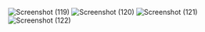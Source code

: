 ![Screenshot (119)](https://github.com/Atharv1214/Food-Ordering-App/assets/117743557/41915b8d-62d7-457a-910c-9dd5fc2932ec)
![Screenshot (120)](https://github.com/Atharv1214/Food-Ordering-App/assets/117743557/a73828bd-053f-40ee-ba47-f084059e5b7c)
![Screenshot (121)](https://github.com/Atharv1214/Food-Ordering-App/assets/117743557/4b5ccd5f-1208-48d6-8078-ee09a2fa1d7e)
![Screenshot (122)](https://github.com/Atharv1214/Food-Ordering-App/assets/117743557/08e09598-c5c9-4098-9512-e3d39caa7bf1)
